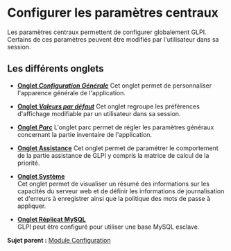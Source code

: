 Configurer les paramètres centraux
==================================

Les paramètres centraux permettent de configurer globalement GLPI. Certains de ces paramètres peuvent être modifiés par l'utilisateur dans sa session.

Les différents onglets
----------------------

-   **[Onglet *Configuration Générale*](index.php?fr/08_Module_Configuration/06_Générale/02_Configuration_Générale.md)**
     Cet onglet permet de personnaliser l'apparence générale de l'application.

-   **[Onglet *Valeurs par défaut*](index.php?fr/08_Module_Configuration/06_Générale/04_parc.md)**
     Cet onglet regroupe les préférences d'affichage modifiable par un utilisateur dans sa session.

-   **[Onglet *Parc*](index.php?fr/08_Module_Configuration/06_Générale/03_Valeurs_par_défaut.md)**
     L'onglet parc permet de régler les paramètres généraux concernant la partie inventaire de l'application.

-   **[Onglet Assistance](index.php?fr/08_Module_Configuration/06_Générale/05_Assistance.md)**
     Cet onglet permet de paramétrer le comportement de la partie assistance de GLPI y compris la matrice de calcul de la priorité.

-   **[Onglet Système](../glpi/config_common_sysinfo.html)**\
     Cet onglet permet de visualiser un résumé des informations sur les
    capacités du serveur web et de définir les informations de
    journalisation et d'erreurs à enregistrer ainsi que la politique des
    mots de passe à appliquer.
-   **[Onglet Réplicat MySQL](../glpi/config_common_mysql.html)**\
     GLPI peut être configuré pour utiliser une base MySQL esclave.

**Sujet parent :** [Module
Configuration](../glpi/config.html "Module Configuration de GLPI")
